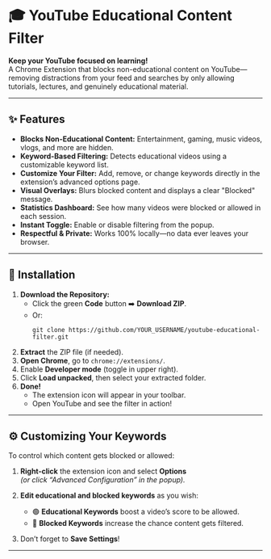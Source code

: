 # 🎓 YouTube Educational Content Filter

**Keep your YouTube focused on learning!**  
A Chrome Extension that blocks non-educational content on YouTube—removing distractions from your feed and searches by only allowing tutorials, lectures, and genuinely educational material.

---

## ✨ Features

- **Blocks Non-Educational Content:** Entertainment, gaming, music videos, vlogs, and more are hidden.
- **Keyword-Based Filtering:** Detects educational videos using a customizable keyword list.
- **Customize Your Filter:** Add, remove, or change keywords directly in the extension’s advanced options page.
- **Visual Overlays:** Blurs blocked content and displays a clear "Blocked" message.
- **Statistics Dashboard:** See how many videos were blocked or allowed in each session.
- **Instant Toggle:** Enable or disable filtering from the popup.
- **Respectful & Private:** Works 100% locally—no data ever leaves your browser.

---

## 🚀 Installation

1. **Download the Repository:**
   - Click the green **Code** button ➡️ **Download ZIP**.
   - Or:
     ```
     git clone https://github.com/YOUR_USERNAME/youtube-educational-filter.git
     ```
2. **Extract** the ZIP file (if needed).
3. **Open Chrome**, go to `chrome://extensions/`.
4. Enable **Developer mode** (toggle in upper right).
5. Click **Load unpacked**, then select your extracted folder.
6. **Done!**
   - The extension icon will appear in your toolbar.
   - Open YouTube and see the filter in action!

---

## ⚙️ Customizing Your Keywords

To control which content gets blocked or allowed:

1. **Right-click** the extension icon and select **Options**  
   *(or click “Advanced Configuration” in the popup).*

2. **Edit educational and blocked keywords** as you wish:
   - 🟢 **Educational Keywords** boost a video’s score to be allowed.
   - 🔴 **Blocked Keywords** increase the chance content gets filtered.
   
3. Don’t forget to **Save Settings**!

---



